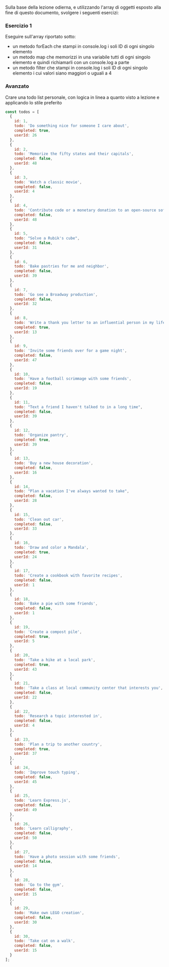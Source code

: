 Sulla base della lezione odierna, e utilizzando l'array di oggetti esposto alla fine di questo documento, svolgere i seguenti esercizi:

### Esercizio 1

Eseguire sull'array riportato sotto:

- un metodo forEach che stampi in console.log i soli ID di ogni singolo elemento
- un metodo map che memorizzi in una variabile tutti di ogni singolo elemento e quindi richiamarli con un console.log a parte
- un metodo filter che stampi in console.log i soli ID di ogni singolo elemento i cui valori siano maggiori o uguali a 4

### Avanzato

Crare una todo list personale, con logica in linea a quanto visto a lezione e applicando lo stile preferito

```javascript
const todos = [
  {
    id: 1,
    todo: 'Do something nice for someone I care about',
    completed: true,
    userId: 26
  },
  {
    id: 2,
    todo: 'Memorize the fifty states and their capitals',
    completed: false,
    userId: 48
  },
  {
    id: 3,
    todo: 'Watch a classic movie',
    completed: false,
    userId: 4
  },
  {
    id: 4,
    todo: 'Contribute code or a monetary donation to an open-source software project',
    completed: false,
    userId: 48
  },
  {
    id: 5,
    todo: "Solve a Rubik's cube",
    completed: false,
    userId: 31
  },
  {
    id: 6,
    todo: 'Bake pastries for me and neighbor',
    completed: false,
    userId: 39
  },
  {
    id: 7,
    todo: 'Go see a Broadway production',
    completed: false,
    userId: 32
  },
  {
    id: 8,
    todo: 'Write a thank you letter to an influential person in my life',
    completed: true,
    userId: 13
  },
  {
    id: 9,
    todo: 'Invite some friends over for a game night',
    completed: false,
    userId: 47
  },
  {
    id: 10,
    todo: 'Have a football scrimmage with some friends',
    completed: false,
    userId: 19
  },
  {
    id: 11,
    todo: "Text a friend I haven't talked to in a long time",
    completed: false,
    userId: 39
  },
  {
    id: 12,
    todo: 'Organize pantry',
    completed: true,
    userId: 39
  },
  {
    id: 13,
    todo: 'Buy a new house decoration',
    completed: false,
    userId: 16
  },
  {
    id: 14,
    todo: "Plan a vacation I've always wanted to take",
    completed: false,
    userId: 28
  },
  {
    id: 15,
    todo: 'Clean out car',
    completed: false,
    userId: 33
  },
  {
    id: 16,
    todo: 'Draw and color a Mandala',
    completed: true,
    userId: 24
  },
  {
    id: 17,
    todo: 'Create a cookbook with favorite recipes',
    completed: false,
    userId: 1
  },
  {
    id: 18,
    todo: 'Bake a pie with some friends',
    completed: false,
    userId: 1
  },
  {
    id: 19,
    todo: 'Create a compost pile',
    completed: true,
    userId: 5
  },
  {
    id: 20,
    todo: 'Take a hike at a local park',
    completed: true,
    userId: 43
  },
  {
    id: 21,
    todo: 'Take a class at local community center that interests you',
    completed: false,
    userId: 22
  },
  {
    id: 22,
    todo: 'Research a topic interested in',
    completed: false,
    userId: 4
  },
  {
    id: 23,
    todo: 'Plan a trip to another country',
    completed: true,
    userId: 37
  },
  {
    id: 24,
    todo: 'Improve touch typing',
    completed: false,
    userId: 45
  },
  {
    id: 25,
    todo: 'Learn Express.js',
    completed: false,
    userId: 49
  },
  {
    id: 26,
    todo: 'Learn calligraphy',
    completed: false,
    userId: 50
  },
  {
    id: 27,
    todo: 'Have a photo session with some friends',
    completed: false,
    userId: 14
  },
  {
    id: 28,
    todo: 'Go to the gym',
    completed: false,
    userId: 15
  },
  {
    id: 29,
    todo: 'Make own LEGO creation',
    completed: false,
    userId: 30
  },
  {
    id: 30,
    todo: 'Take cat on a walk',
    completed: false,
    userId: 15
  }
];
```
